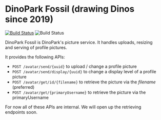 
# DinoPark Fossil (drawing Dinos since 2019)
[![Build Status](https://travis-ci.org/mozilla-iam/dino-park-fossil.svg?branch=master)](https://travis-ci.org/mozilla-iam/dino-park-fossil)
![Build Status](https://codebuild.us-west-2.amazonaws.com/badges?uuid=eyJlbmNyeXB0ZWREYXRhIjoiYm5WZU0yTkR5TEMvSTVudXNpbkhCQ21FNlR5VitCRDk3d2U2d0JwU0MwcG5zQWVxUUNOZk1yMEZ4V1M5MWliTE5VdC9RdWNsb1Q4OWIwSUljaDdraUU0PSIsIml2UGFyYW1ldGVyU3BlYyI6InpENHlxdEJPRnpSVTJTM0EiLCJtYXRlcmlhbFNldFNlcmlhbCI6MX0%3D&branch=master)

DinoPark Fossil is DinoPark's picture service. It handles uploads, resizing and serving of profile pictures.

It provides the following APIs:

- `POST /avatar/send/{uuid}` to upload / change a profile picture
- `POST /avatar/send/display/{uuid}` to change a display level of a profile picture
- `POST /avatar/get/id/{filename}` to retrieve the picture via the _filename_ (preferred)
- `POST /avatar/get/{primaryUsername}` to retrieve the picture via the primaryUsername

For now all of these APIs are internal. We will open up the retrieving endpoints soon.
